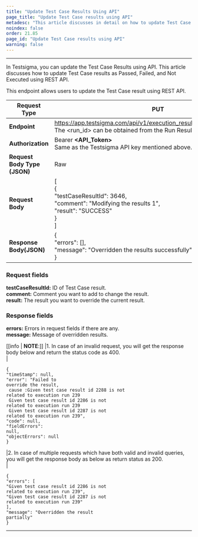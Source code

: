 ```yaml
---
title: "Update Test Case Results Using API"
page_title: "Update Test Case results using API"
metadesc: "This article discusses in detail on how to update Test Case results as Passed, Failed, and Not Executed using API using REST API in Testsigma."
noindex: false
order: 21.85
page_id: "Update Test Case results using API"
warning: false
---
```


---

In Testsigma, you can update the Test Case Results using API. This article discusses how to update Test Case results as Passed, Failed, and Not Executed using REST API.


This endpoint allows users to update the Test Case result using REST API.


|**Request Type**|**PUT**|
|---|---|
|**Endpoint**|https://app.testsigma.com/api/v1/execution_results/&lt;run_id&gt;/override<br> The &lt;run_id&gt; can be obtained from the Run Results.|
|**Authorization**|Bearer **<API\_Token>**<br>Same as the Testsigma API key mentioned above.|
|**Request Body Type (JSON)**|Raw|
|**Request Body**|[<br>{<br>"testCaseResultId": 3646,<br>"comment": "Modifying the results 1",<br>"result": "SUCCESS"<br>}<br>]<br>|
|**Response Body(JSON)**|{<br>"errors": [],<br>"message": "Overridden the results successfully"<br>}|


### **Request fields**
**testCaseResultId:** ID of Test Case result.<br>
**comment:** Comment you want to add to change the result.<br> 
**result:** The result you want to override the current result.<br> 


### **Response fields**
**errors:** Errors in request fields if there are any.<br> 
**message:** Message of overridden results.<br> 



[[info | **NOTE**:]]
|1. In case of an invalid request, you will get the response body below and return the status code as 400.<br>
|<pre><code>{<br>"timeStamp": null,<br>"error": "Failed to override the result, <br> cause :Given test case result id 2288 is not related to execution run 239 <br> Given test case result id 2286 is not related to execution run 239 <br> Given test case result id 2287 is not related to execution run 239",<br>"code": null,<br>"fieldErrors": null,<br>"objectErrors": null<br>}</code></pre>
|2. In case of multiple requests which have both valid and invalid queries, you will get the response body as below as return status as 200.<br>
|<pre><code>{<br>"errors": [<br>"Given test case result id 2286 is not related to execution run 239",<br>"Given test case result id 2287 is not related to execution run 239"<br>],<br>"message": "Overridden the result partially"<br>}</code></pre>



---
